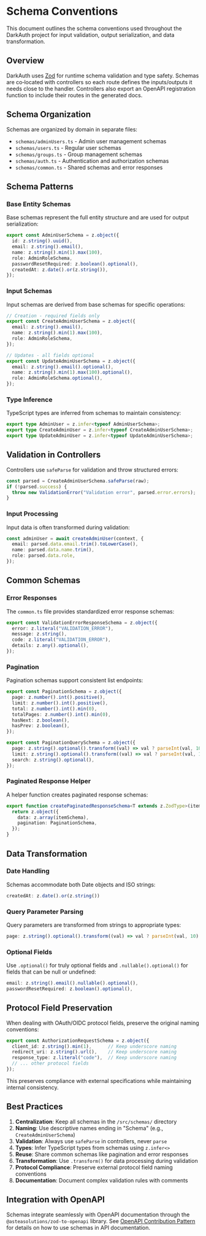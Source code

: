# Schema Conventions

This document outlines the schema conventions used throughout the DarkAuth project for input validation, output serialization, and data transformation.

## Overview

DarkAuth uses [Zod](https://zod.dev/) for runtime schema validation and type safety. Schemas are co‑located with controllers so each route defines the inputs/outputs it needs close to the handler. Controllers also export an OpenAPI registration function to include their routes in the generated docs.

## Schema Organization

Schemas are organized by domain in separate files:

- `schemas/adminUsers.ts` - Admin user management schemas
- `schemas/users.ts` - Regular user schemas  
- `schemas/groups.ts` - Group management schemas
- `schemas/auth.ts` - Authentication and authorization schemas
- `schemas/common.ts` - Shared schemas and error responses

## Schema Patterns

### Base Entity Schemas

Base schemas represent the full entity structure and are used for output serialization:

```typescript
export const AdminUserSchema = z.object({
  id: z.string().uuid(),
  email: z.string().email(),
  name: z.string().min(1).max(100),
  role: AdminRoleSchema,
  passwordResetRequired: z.boolean().optional(),
  createdAt: z.date().or(z.string()),
});
```

### Input Schemas

Input schemas are derived from base schemas for specific operations:

```typescript
// Creation - required fields only
export const CreateAdminUserSchema = z.object({
  email: z.string().email(),
  name: z.string().min(1).max(100),
  role: AdminRoleSchema,
});

// Updates - all fields optional
export const UpdateAdminUserSchema = z.object({
  email: z.string().email().optional(),
  name: z.string().min(1).max(100).optional(),  
  role: AdminRoleSchema.optional(),
});
```

### Type Inference

TypeScript types are inferred from schemas to maintain consistency:

```typescript
export type AdminUser = z.infer<typeof AdminUserSchema>;
export type CreateAdminUser = z.infer<typeof CreateAdminUserSchema>;
export type UpdateAdminUser = z.infer<typeof UpdateAdminUserSchema>;
```

## Validation in Controllers

Controllers use `safeParse` for validation and throw structured errors:

```typescript
const parsed = CreateAdminUserSchema.safeParse(raw);
if (!parsed.success) {
  throw new ValidationError("Validation error", parsed.error.errors);
}
```

### Input Processing

Input data is often transformed during validation:

```typescript
const adminUser = await createAdminUser(context, {
  email: parsed.data.email.trim().toLowerCase(),
  name: parsed.data.name.trim(),
  role: parsed.data.role,
});
```

## Common Schemas

### Error Responses

The `common.ts` file provides standardized error response schemas:

```typescript
export const ValidationErrorResponseSchema = z.object({
  error: z.literal("VALIDATION_ERROR"),
  message: z.string(),
  code: z.literal("VALIDATION_ERROR"),
  details: z.any().optional(),
});
```

### Pagination

Pagination schemas support consistent list endpoints:

```typescript
export const PaginationSchema = z.object({
  page: z.number().int().positive(),
  limit: z.number().int().positive(),
  total: z.number().int().min(0),
  totalPages: z.number().int().min(0),
  hasNext: z.boolean(),
  hasPrev: z.boolean(),
});

export const PaginationQuerySchema = z.object({
  page: z.string().optional().transform((val) => val ? parseInt(val, 10) : 1),
  limit: z.string().optional().transform((val) => val ? parseInt(val, 10) : 20),
  search: z.string().optional(),
});
```

### Paginated Response Helper

A helper function creates paginated response schemas:

```typescript
export function createPaginatedResponseSchema<T extends z.ZodType>(itemSchema: T) {
  return z.object({
    data: z.array(itemSchema),
    pagination: PaginationSchema,
  });
}
```

## Data Transformation

### Date Handling

Schemas accommodate both Date objects and ISO strings:

```typescript
createdAt: z.date().or(z.string())
```

### Query Parameter Parsing

Query parameters are transformed from strings to appropriate types:

```typescript
page: z.string().optional().transform((val) => val ? parseInt(val, 10) : 1)
```

### Optional Fields

Use `.optional()` for truly optional fields and `.nullable().optional()` for fields that can be null or undefined:

```typescript
email: z.string().email().nullable().optional(),
passwordResetRequired: z.boolean().optional(),
```

## Protocol Field Preservation

When dealing with OAuth/OIDC protocol fields, preserve the original naming conventions:

```typescript
export const AuthorizationRequestSchema = z.object({
  client_id: z.string().min(1),      // Keep underscore naming
  redirect_uri: z.string().url(),    // Keep underscore naming
  response_type: z.literal("code"),  // Keep underscore naming
  // ... other protocol fields
});
```

This preserves compliance with external specifications while maintaining internal consistency.

## Best Practices

1. **Centralization**: Keep all schemas in the `/src/schemas/` directory
2. **Naming**: Use descriptive names ending in "Schema" (e.g., `CreateAdminUserSchema`)
3. **Validation**: Always use `safeParse` in controllers, never `parse`
4. **Types**: Infer TypeScript types from schemas using `z.infer<>`
5. **Reuse**: Share common schemas like pagination and error responses
6. **Transformation**: Use `.transform()` for data processing during validation
7. **Protocol Compliance**: Preserve external protocol field naming conventions
8. **Documentation**: Document complex validation rules with comments

## Integration with OpenAPI

Schemas integrate seamlessly with OpenAPI documentation through the `@asteasolutions/zod-to-openapi` library. See [OpenAPI Contribution Pattern](./openapi-patterns.md) for details on how to use schemas in API documentation.